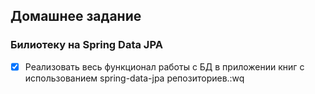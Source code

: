 ## Домашнее задание
### Билиотеку на Spring Data JPA
- [x] Реализовать весь функционал работы с БД в приложении книг с использованием spring-data-jpa репозиториев.:wq

